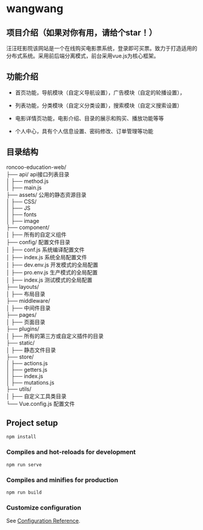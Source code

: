 wangwang
=====

项目介绍（如果对你有用，请给个star！）
------
汪汪旺影院该网站是一个在线购买电影票系统，登录即可买票。致力于打造适用的分布式系统。采用前后端分离模式，前台采用vue.js为核心框架。

功能介绍
---
* 首页功能，导航模块（自定义导航设置），广告模块（自定的轮播设置），

* 列表功能，分类模块（自定义分类设置），搜索模块（自定义搜索设置）

* 电影详情页功能，电影介绍、目录的展示和购买、播放功能等等

* 个人中心，具有个人信息设置、密码修改、订单管理等功能

目录结构
---
roncoo-education-web/  <br/>
├──  api/ api接口列表目录<br/>
│   ├── method.js      <br/>
│   ├── main.js        <br/>
├──  assets/ 公用的静态资源目录<br/>
│   ├── CSS/           <br/>
│   ├── JS<br/>
│   ├── fonts<br/>
│   ├── image<br/>
├──  component/ <br/>
│   ├── 所有的自定义组件<br/>
├──  config/ 配置文件目录<br/>
│   ├── conf.js  系统编译配置文件<br/>
│   ├── index.js  系统全局配置文件<br/>
│   ├── dev.env.js  开发模式的全局配置<br/>
│   ├── pro.env.js  生产模式的全局配置<br/>
│   ├── index.js  测试模式的全局配置<br/>
├──  layouts/<br/>
│   ├── 布局目录<br/>
├──  middleware/<br/>
│   ├── 中间件目录<br/>
├──  pages/<br/>
│   ├── 页面目录<br/>
├──  plugins/<br/>
│   ├── 所有的第三方或自定义插件的目录<br/>
├──  static/<br/>
│   ├── 静态文件目录<br/>
├──  store/<br/>
│   ├── actions.js<br/>
│   ├── getters.js<br/>
│   ├── index.js<br/>
│   ├── mutations.js<br/>
├──  utils/<br/>
│   ├── 自定义工具类目录<br/>
└──  Vue.config.js    配置文件 <br/>


## Project setup
```
npm install
```

### Compiles and hot-reloads for development
```
npm run serve
```

### Compiles and minifies for production
```
npm run build
```

### Customize configuration
See [Configuration Reference](https://cli.vuejs.org/config/).
